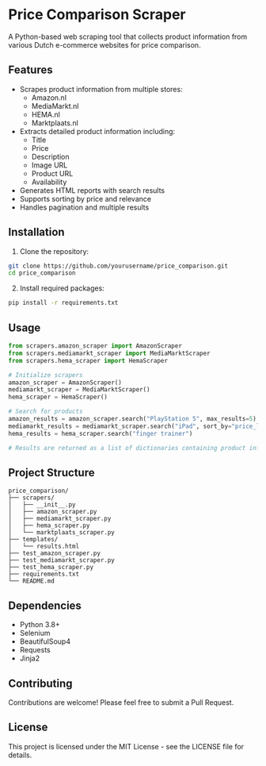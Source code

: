 # Price Comparison Scraper

A Python-based web scraping tool that collects product information from various Dutch e-commerce websites for price comparison.

## Features

- Scrapes product information from multiple stores:
  - Amazon.nl
  - MediaMarkt.nl
  - HEMA.nl
  - Marktplaats.nl
- Extracts detailed product information including:
  - Title
  - Price
  - Description
  - Image URL
  - Product URL
  - Availability
- Generates HTML reports with search results
- Supports sorting by price and relevance
- Handles pagination and multiple results

## Installation

1. Clone the repository:
```bash
git clone https://github.com/yourusername/price_comparison.git
cd price_comparison
```

2. Install required packages:
```bash
pip install -r requirements.txt
```

## Usage

```python
from scrapers.amazon_scraper import AmazonScraper
from scrapers.mediamarkt_scraper import MediaMarktScraper
from scrapers.hema_scraper import HemaScraper

# Initialize scrapers
amazon_scraper = AmazonScraper()
mediamarkt_scraper = MediaMarktScraper()
hema_scraper = HemaScraper()

# Search for products
amazon_results = amazon_scraper.search("PlayStation 5", max_results=5)
mediamarkt_results = mediamarkt_scraper.search("iPad", sort_by="price_low_to_high")
hema_results = hema_scraper.search("finger trainer")

# Results are returned as a list of dictionaries containing product information
```

## Project Structure

```
price_comparison/
├── scrapers/
│   ├── __init__.py
│   ├── amazon_scraper.py
│   ├── mediamarkt_scraper.py
│   ├── hema_scraper.py
│   └── marktplaats_scraper.py
├── templates/
│   └── results.html
├── test_amazon_scraper.py
├── test_mediamarkt_scraper.py
├── test_hema_scraper.py
├── requirements.txt
└── README.md
```

## Dependencies

- Python 3.8+
- Selenium
- BeautifulSoup4
- Requests
- Jinja2

## Contributing

Contributions are welcome! Please feel free to submit a Pull Request.

## License

This project is licensed under the MIT License - see the LICENSE file for details. 